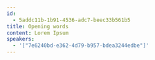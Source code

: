```yaml
---
id:
  - 5addc11b-1b91-4536-adc7-beec33b561b5
title: Opening words
content: Lorem Ipsum
speakers:
  - '["7e6240bd-e362-4d79-b957-bdea3244edbe"]'
---
```


